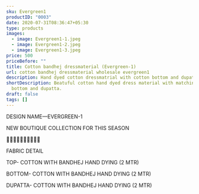 ```yaml
---
sku: Evergreen1
productID: "0003"
date: 2020-07-31T08:36:47+05:30
type: products
images:
  - image: Evergreen1-1.jpeg
  - image: Evergreen1-2.jpeg
  - image: Evergreen1-3.jpeg
price: 500
priceBefore: ""
title: Cotton bandhej dressmaterial (Evergreen-1)
url: cotton bandhej dressmaterial wholesale evergreen1
description: Hand dyed cotton dressmatrial with cotton bottom and dupatta
shortDescription: Beatuful cotton hand dyed dress material with matching cotton
  bottom and dupatta.
draft: false
tags: []
---
```

DESIGN NAME—EVERGREEN-1

NEW BOUTIQUE COLLECTION FOR THIS SEASON

🌷🌷🌷🌷🌷🌷🌷🌷🌷🌷

FABRIC DETAIL

TOP- COTTON WITH BANDHEJ HAND DYING (2 MTR)

BOTTOM- COTTON WITH BANDHEJ HAND DYING (2 MTR)

DUPATTA- COTTON WITH BANDHEJ HAND DYING (2 MTR)